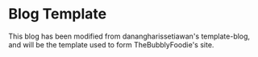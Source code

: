 # Blog Template

This blog has been modified from danangharissetiawan's template-blog, and will be the template used to form TheBubblyFoodie's site.


